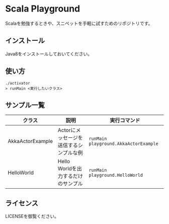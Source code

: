 # Scala Playground

Scalaを勉強するときや、スニペットを手軽に試すためのリポジトリです。

## インストール

Java8をインストールしておいてください。

## 使い方

```
./activator
> runMain <実行したいクラス>
```

## サンプル一覧

<!--begin-->
 クラス | 説明 | 実行コマンド
-------|------|----------
AkkaActorExample | Actorにメッセージを送信するシンプルな例 | `runMain playground.AkkaActorExample` 
HelloWorld | Hello Worldを出力するだけのサンプル | `runMain playground.HelloWorld` 

<!--end-->

## ライセンス

LICENSEを御覧ください。
